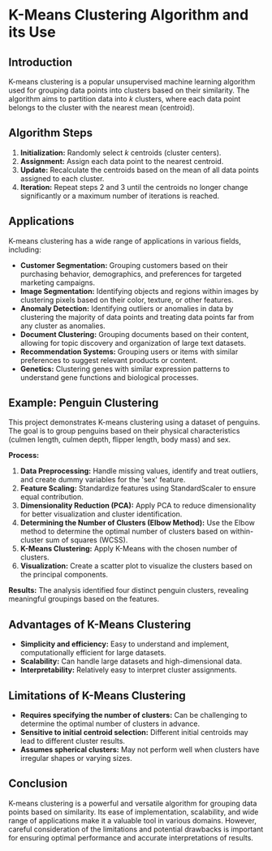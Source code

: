 # K-Means Clustering Algorithm and its Use

## Introduction

K-means clustering is a popular unsupervised machine learning algorithm used for grouping data points into clusters based on their similarity. The algorithm aims to partition data into *k* clusters, where each data point belongs to the cluster with the nearest mean (centroid).

## Algorithm Steps

1. **Initialization:** Randomly select *k* centroids (cluster centers).
2. **Assignment:** Assign each data point to the nearest centroid.
3. **Update:** Recalculate the centroids based on the mean of all data points assigned to each cluster.
4. **Iteration:** Repeat steps 2 and 3 until the centroids no longer change significantly or a maximum number of iterations is reached.

## Applications

K-means clustering has a wide range of applications in various fields, including:

* **Customer Segmentation:** Grouping customers based on their purchasing behavior, demographics, and preferences for targeted marketing campaigns.
* **Image Segmentation:** Identifying objects and regions within images by clustering pixels based on their color, texture, or other features.
* **Anomaly Detection:** Identifying outliers or anomalies in data by clustering the majority of data points and treating data points far from any cluster as anomalies.
* **Document Clustering:** Grouping documents based on their content, allowing for topic discovery and organization of large text datasets.
* **Recommendation Systems:** Grouping users or items with similar preferences to suggest relevant products or content.
* **Genetics:** Clustering genes with similar expression patterns to understand gene functions and biological processes.

## Example: Penguin Clustering

This project demonstrates K-means clustering using a dataset of penguins. The goal is to group penguins based on their physical characteristics (culmen length, culmen depth, flipper length, body mass) and sex.

**Process:**

1. **Data Preprocessing:** Handle missing values, identify and treat outliers, and create dummy variables for the 'sex' feature.
2. **Feature Scaling:** Standardize features using StandardScaler to ensure equal contribution.
3. **Dimensionality Reduction (PCA):** Apply PCA to reduce dimensionality for better visualization and cluster identification.
4. **Determining the Number of Clusters (Elbow Method):** Use the Elbow method to determine the optimal number of clusters based on within-cluster sum of squares (WCSS).
5. **K-Means Clustering:** Apply K-Means with the chosen number of clusters.
6. **Visualization:** Create a scatter plot to visualize the clusters based on the principal components.

**Results:** The analysis identified four distinct penguin clusters, revealing meaningful groupings based on the features.

## Advantages of K-Means Clustering

* **Simplicity and efficiency:** Easy to understand and implement, computationally efficient for large datasets.
* **Scalability:** Can handle large datasets and high-dimensional data.
* **Interpretability:** Relatively easy to interpret cluster assignments.

## Limitations of K-Means Clustering

* **Requires specifying the number of clusters:** Can be challenging to determine the optimal number of clusters in advance.
* **Sensitive to initial centroid selection:** Different initial centroids may lead to different cluster results.
* **Assumes spherical clusters:** May not perform well when clusters have irregular shapes or varying sizes.

## Conclusion

K-means clustering is a powerful and versatile algorithm for grouping data points based on similarity. Its ease of implementation, scalability, and wide range of applications make it a valuable tool in various domains. However, careful consideration of the limitations and potential drawbacks is important for ensuring optimal performance and accurate interpretations of results. 

